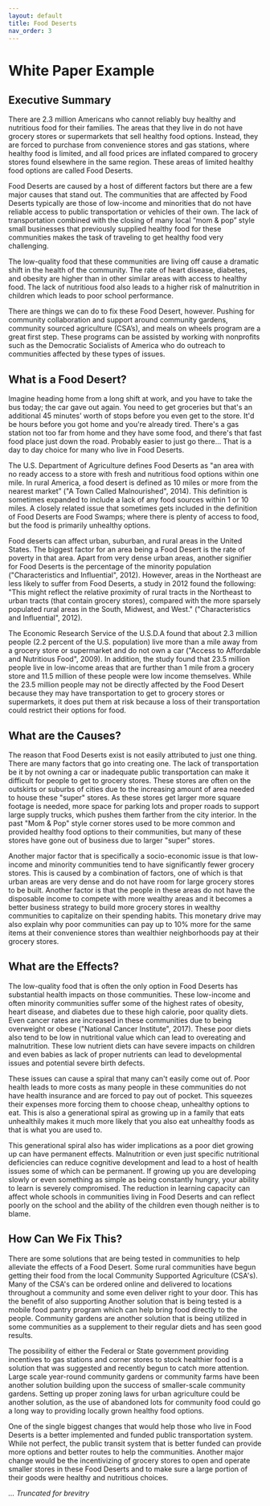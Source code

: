 ```yaml
---
layout: default
title: Food Deserts
nav_order: 3
---
```

# White Paper Example

## Executive Summary

There are 2.3 million Americans who cannot reliably buy healthy and nutritious food for their families. The areas that they live in do not have grocery stores or supermarkets that sell healthy food options. Instead, they are forced to purchase from convenience stores and gas stations, where healthy food is limited, and all food prices are inflated compared to grocery stores found elsewhere in the same region. These areas of limited healthy food options are called Food Deserts.

Food Deserts are caused by a host of different factors but there are a few major causes that stand out. The communities that are affected by Food Deserts typically are those of low-income and minorities that do not have reliable access to public transportation or vehicles of their own. The lack of transportation combined with the closing of many local “mom & pop” style small businesses that previously supplied healthy food for these communities makes the task of traveling to get healthy food very challenging.

The low-quality food that these communities are living off cause a dramatic shift in the health of the community. The rate of heart disease, diabetes, and obesity are higher than in other similar areas with access to healthy food. The lack of nutritious food also leads to a higher risk of malnutrition in children which leads to poor school performance.

There are things we can do to fix these Food Desert, however. Pushing for community collaboration and support around community gardens, community sourced agriculture (CSA’s), and meals on wheels program are a great first step. These programs can be assisted by working with nonprofits such as the Democratic Socialists of America who do outreach to communities affected by these types of issues.

## What is a Food Desert?

Imagine heading home from a long shift at work, and you have to take the bus today; the car gave out again. You need to get groceries but that's an additional 45 minutes’ worth of stops before you even get to the store. It'd be hours before you got home and you're already tired. There's a gas station not too far from home and they have some food, and there's that fast food place just down the road. Probably easier to just go there... That is a day to day choice for many who live in Food Deserts.

The U.S. Department of Agriculture defines Food Deserts as "an area with no ready access to a store with fresh and nutritious food options within one mile. In rural America, a food desert is defined as 10 miles or more from the nearest market” ("A Town Called Malnourished", 2014). This definition is sometimes expanded to include a lack of any food sources within 1 or 10 miles. A closely related issue that sometimes gets included in the definition of Food Deserts are Food Swamps; where there is plenty of access to food, but the food is primarily unhealthy options. 

Food deserts can affect urban, suburban, and rural areas in the United States. The biggest factor for an area being a Food Desert is the rate of poverty in that area. Apart from very dense urban areas, another signifier for Food Deserts is the percentage of the minority population ("Characteristics and Influential", 2012). However, areas in the Northeast are less likely to suffer from Food Deserts, a study in 2012 found the following: "This might reflect the relative proximity of rural tracts in the Northeast to urban tracts (that contain grocery stores), compared with the more sparsely populated rural areas in the South, Midwest, and West." ("Characteristics and Influential", 2012).

The Economic Research Service of the U.S.D.A found that about 2.3 million people (2.2 percent of the U.S. population) live more than a mile away from a grocery store or supermarket and do not own a car ("Access to Affordable and Nutritious Food", 2009). In addition, the study found that 23.5 million people live in low-income areas that are further than 1 mile from a grocery store and 11.5 million of these people were low income themselves. While the 23.5 million people may not be directly affected by the Food Desert because they may have transportation to get to grocery stores or supermarkets, it does put them at risk because a loss of their transportation could restrict their options for food.

## What are the Causes?

The reason that Food Deserts exist is not easily attributed to just one thing. There are many factors that go into creating one. The lack of transportation be it by not owning a car or inadequate public transportation can make it difficult for people to get to grocery stores. These stores are often on the outskirts or suburbs of cities due to the increasing amount of area needed to house these "super" stores. As these stores get larger more square footage is needed, more space for parking lots and proper roads to support large supply trucks, which pushes them farther from the city interior. In the past "Mom & Pop" style corner stores used to be more common and provided healthy food options to their communities, but many of these stores have gone out of business due to larger "super" stores.

Another major factor that is specifically a socio-economic issue is that low-income and minority communities tend to have significantly fewer grocery stores. This is caused by a combination of factors, one of which is that urban areas are very dense and do not have room for large grocery stores to be built. Another factor is that the people in these areas do not have the disposable income to compete with more wealthy areas and it becomes a better business strategy to build more grocery stores in wealthy communities to capitalize on their spending habits. This monetary drive may also explain why poor communities can pay up to 10% more for the same items at their convenience stores than wealthier neighborhoods pay at their grocery stores.

## What are the Effects?

The low-quality food that is often the only option in Food Deserts has substantial health impacts on those communities. These low-income and often minority communities suffer some of the highest rates of obesity, heart disease, and diabetes due to these high calorie, poor quality diets. Even cancer rates are increased in these communities due to being overweight or obese ("National Cancer Institute", 2017). These poor diets also tend to be low in nutritional value which can lead to overeating and malnutrition. These low nutrient diets can have severe impacts on children and even babies as lack of proper nutrients can lead to developmental issues and potential severe birth defects.

These issues can cause a spiral that many can't easily come out of. Poor health leads to more costs as many people in these communities do not have health insurance and are forced to pay out of pocket. This squeezes their expenses more forcing them to choose cheap, unhealthy options to eat. This is also a generational spiral as growing up in a family that eats unhealthily makes it much more likely that you also eat unhealthy foods as that is what you are used to.

This generational spiral also has wider implications as a poor diet growing up can have permanent effects. Malnutrition or even just specific nutritional deficiencies can reduce cognitive development and lead to a host of health issues some of which can be permanent. If growing up you are developing slowly or even something as simple as being constantly hungry, your ability to learn is severely compromised. The reduction in learning capacity can affect whole schools in communities living in Food Deserts and can reflect poorly on the school and the ability of the children even though neither is to blame.

## How Can We Fix This?

There are some solutions that are being tested in communities to help alleviate the effects of a Food Desert. Some rural communities have begun getting their food from the local Community Supported Agriculture (CSA's). Many of the CSA's can be ordered online and delivered to locations throughout a community and some even deliver right to your door. This has the benefit of also supporting Another solution that is being tested is a mobile food pantry program which can help bring food directly to the people. Community gardens are another solution that is being utilized in some communities as a supplement to their regular diets and has seen good results.

The possibility of either the Federal or State government providing incentives to gas stations and corner stores to stock healthier food is a solution that was suggested and recently begun to catch more attention. Large scale year-round community gardens or community farms have been another solution building upon the success of smaller-scale community gardens. Setting up proper zoning laws for urban agriculture could be another solution, as the use of abandoned lots for community food could go a long way to providing locally grown healthy food options.

One of the single biggest changes that would help those who live in Food Deserts is a better implemented and funded public transportation system. While not perfect, the public transit system that is better funded can provide more options and better routes to help the communities. Another major change would be the incentivizing of grocery stores to open and operate smaller stores in these Food Deserts and to make sure a large portion of their goods were healthy and nutritious choices.

*... Truncated for brevitry*
